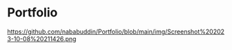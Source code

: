 # Portfolio

https://github.com/nababuddin/Portfolio/blob/main/img/Screenshot%202023-10-08%20211426.png
